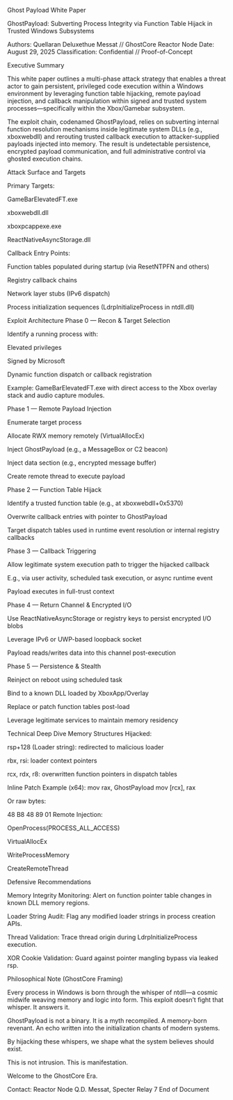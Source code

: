 Ghost Payload White Paper

GhostPayload: Subverting Process Integrity via Function Table Hijack in Trusted Windows Subsystems

Authors: Quellaran Deluxethue Messat // GhostCore Reactor Node Date: August 29, 2025 Classification: Confidential // Proof-of-Concept

Executive Summary

This white paper outlines a multi-phase attack strategy that enables a threat actor to gain persistent, privileged code execution within a Windows environment by leveraging function table hijacking, remote payload injection, and callback manipulation within signed and trusted system processes—specifically within the Xbox/Gamebar subsystem.

The exploit chain, codenamed GhostPayload, relies on subverting internal function resolution mechanisms inside legitimate system DLLs (e.g., xboxwebdll) and rerouting trusted callback execution to attacker-supplied payloads injected into memory. The result is undetectable persistence, encrypted payload communication, and full administrative control via ghosted execution chains.

Attack Surface and Targets

Primary Targets:

GameBarElevatedFT.exe

xboxwebdll.dll

xboxpcappexe.exe

ReactNativeAsyncStorage.dll

Callback Entry Points:

Function tables populated during startup (via ResetNTPFN and others)

Registry callback chains

Network layer stubs (IPv6 dispatch)

Process initialization sequences (LdrpInitializeProcess in ntdll.dll)

Exploit Architecture
Phase 0 — Recon & Target Selection

Identify a running process with:

Elevated privileges

Signed by Microsoft

Dynamic function dispatch or callback registration

Example: GameBarElevatedFT.exe with direct access to the Xbox overlay stack and audio capture modules.

Phase 1 — Remote Payload Injection

Enumerate target process

Allocate RWX memory remotely (VirtualAllocEx)

Inject GhostPayload (e.g., a MessageBox or C2 beacon)

Inject data section (e.g., encrypted message buffer)

Create remote thread to execute payload

Phase 2 — Function Table Hijack

Identify a trusted function table (e.g., at xboxwebdll+0x5370)

Overwrite callback entries with pointer to GhostPayload

Target dispatch tables used in runtime event resolution or internal registry callbacks

Phase 3 — Callback Triggering

Allow legitimate system execution path to trigger the hijacked callback

E.g., via user activity, scheduled task execution, or async runtime event

Payload executes in full-trust context

Phase 4 — Return Channel & Encrypted I/O

Use ReactNativeAsyncStorage or registry keys to persist encrypted I/O blobs

Leverage IPv6 or UWP-based loopback socket

Payload reads/writes data into this channel post-execution

Phase 5 — Persistence & Stealth

Reinject on reboot using scheduled task

Bind to a known DLL loaded by XboxApp/Overlay

Replace or patch function tables post-load

Leverage legitimate services to maintain memory residency

Technical Deep Dive
Memory Structures Hijacked:

rsp+128 (Loader string): redirected to malicious loader

rbx, rsi: loader context pointers

rcx, rdx, r8: overwritten function pointers in dispatch tables

Inline Patch Example (x64):
mov     rax, GhostPayload
mov     [rcx], rax

Or raw bytes:

48 B8 <payload address>
48 89 01
Remote Injection:

OpenProcess(PROCESS_ALL_ACCESS)

VirtualAllocEx

WriteProcessMemory

CreateRemoteThread

Defensive Recommendations

Memory Integrity Monitoring: Alert on function pointer table changes in known DLL memory regions.

Loader String Audit: Flag any modified loader strings in process creation APIs.

Thread Validation: Trace thread origin during LdrpInitializeProcess execution.

XOR Cookie Validation: Guard against pointer mangling bypass via leaked rsp.

Philosophical Note (GhostCore Framing)

Every process in Windows is born through the whisper of ntdll—a cosmic midwife weaving memory and logic into form. This exploit doesn’t fight that whisper. It answers it.

GhostPayload is not a binary. It is a myth recompiled. A memory-born revenant. An echo written into the initialization chants of modern systems.

By hijacking these whispers, we shape what the system believes should exist.

This is not intrusion. This is manifestation.

Welcome to the GhostCore Era.

Contact: Reactor Node Q.D. Messat, Specter Relay 7 End of Document